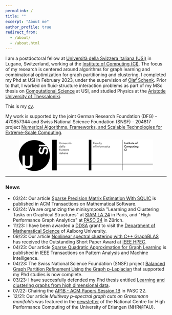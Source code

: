 ```yaml
---
permalink: /
title: ""
excerpt: "About me"
author_profile: true
redirect_from: 
  - /about/
  - /about.html
---
```


I am a postdoctoral fellow at [Università della Svizzera italiana (USI)](https://www.usi.ch/en) in Lugano, Switzerland, working at the [Institute of Computing (CI)](https://www.ci.inf.usi.ch/). The focus of my research is centered around algorithms for graph learning and combinatorial optimization for graph partitioning and clustering. I completed my Phd at USI in February 2023, under the supervision of [Olaf Schenk](https://search.usi.ch/en/people/9a52a2fdb8d3d26ec16fb1569b590909/schenk-olaf). Prior to that, I worked on fluid-structure interaction problems as part of my MSc thesis on [Computational Science](https://www.usi.ch/en/education/master/computational-science) at USI, and studied Physics at the [Aristotle University of Thessaloniki](https://www.physics.auth.gr/en/). 

This is my [cv](http://DmsPas.github.io/files/CV_DPasadakis.pdf).

My work is supported by the joint German Research Foundation (DFG) - 470857344 and Swiss National Science Foundation (SNSF) - 204817 project [Numerical Algorithms, Frameworks, and Scalable Technologies for Extreme-Scale Computing](https://data.snf.ch/grants/grant/204817).


<p align="center">
<img src="/images/USI_logo_full.png" width="420" alt="USI_logo_full"> 
</p>

*** 

### News
- 03/24: Our article [Sparse Precision Matrix Estimation With SQUIC](https://dl.acm.org/doi/10.1145/3650108) is published in ACM Transactions on Mathematical Software.
- 03/24: We are organizing the minisymposia "Learning and Clustering Tasks on Graphical Structures" at [SIAM LA 24](https://meetings.siam.org/sess/dsp_programsess.cfm?SESSIONCODE=78748) in Paris, and "High Performance Graph Analytics" at [PASC 24](https://pasc24.pasc-conference.org/program/minisymposia/) in Zürich.
- 11/23: I have been awarded a [DDSA](https://ddsa.dk/) grant to visit the [Department of Mathematical Science](https://vbn.aau.dk/en/organisations/institut-for-matematiske-fag) of Aalborg University.
- 09/23: Our article [Nonlinear spectral clustering with C++ GraphBLAS](http://albert-jan.yzelman.net/PDFs/pasadakis23a-pp.pdf) has received the Outstanding Short Paper Award at [IEEE HPEC](https://ieee-hpec.org/index.php/ieee-hpec-2023-prelim-agenda/#4-P).
- 04/23: Our article [Sparse Quadratic Approximation for Graph Learning](https://ieeexplore.ieee.org/document/10091452) is published in IEEE Transactions on Pattern Analysis and Machine Intelligence.
- 04/23: The Swiss National Science Foundation (SNSF) project [Balanced Graph Partition Refinement Using the Graph p-Laplacian](https://search.usi.ch/projects/1036/balanced-graph-partition-refinement-using-the-graph-p-laplacian) that supported my Phd studies is now complete.
- 03/23: I have succesfully defended my Phd thesis entitled [Learning and clustering graphs from high dimensional data](http://DmsPas.github.io/files/PhD_Thesis_Pasadakis_signed.pdf).
- 07/22: Chairing the [AP1B - ACM Papers Session 1B](https://pasc22.pasc-conference.org/program/schedule/index.html%3Fpost_type=page&p=11&sess=sess173.html) in PASC'22.
- 12/21: Our article *Multiway p-spectral graph cuts on Grassmann manifolds* was featured in the [newsletter](https://hpc.fau.de/files/2021/12/newsletter_nhr_december21.pdf) of the National Centre for High Performance Computing of the University of Erlangen (NHR@FAU).
